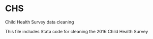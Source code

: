 # CHS
Child Health Survey data cleaning

This file includes Stata code for cleaning the 2016 Child Health Survey
